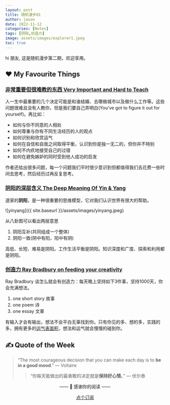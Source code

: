 ```yaml
---
layout: post
title: 随机漫步01
author: jason
date: 2022-11-12
categories: [Notes]
tags: [阴阳,创造力]
image: assets/images/explorer1.jpeg
toc: true
---
```

hi 朋友, 这是随机漫步第二期，欢迎享用。

## ♥️ My Favourite Things

### [非常重要但很难教的东西 Very Important and Hard to Teach](https://collabfund.com/blog/very-important-and-hard-to-teach/)
人一生中最重要的几个决定可能是和谁结婚、去哪做城市以及做什么工作等。这些问题很难且没有人教你，但是我们要自己弄明白(You’ve got to figure it out for yourself)。再比如：

- 如何与你不同意的人相处
- 如何尊重与你有不同生活经历的人的观点
- 如何识别和欣赏运气
- 如何在自信和自我之间取得平衡，认识到你是独一无二的，但你并不特别
- 如何不内疚地接受自己的过错
- 如何在避免嫉妒的同时受到他人成功的启发

作者还给出很多问题，每一个问题我们平时很少意识到但都值得我们去花费一些时间去思考，然后经历过再反复思考。

### [阴阳的深层含义 The Deep Meaning Of Yin & Yang](https://www.youtube.com/watch?v=6gIMVxFen_A)
道家的**阴阳**，是一种很重要的思维模型，它对我们认识世界有很大的帮助。

![yinyang]({{ site.baseurl }}/assets/images/yinyang.jpeg)

从八卦图可以看出两层意思
1. 阴阳互补(共同组成一个整体)
2. 阴阳一致(阴中有阳，阳中有阴)

高低、长短、难易是阴阳。工作生活平衡是阴阳。知识深度和广度、探索和利用都是阴阳。

### [创造力 Ray Bradbury on feeding your creativity](https://austinkleon.com/2022/11/01/ray-bradbury-on-feeding-your-creativity/)
Ray Bradbury 谈怎么就会有创造力：每天晚上坚持如下3件事，坚持1000天，你会充满想法。
1. one short story 故事
2. one poem 诗
3. one essay 文章

有输入才会有输出，想法不会平白无辜找到你。只有你见的多、想的多，实践的多，拥有更多的[运气表面积](https://icodingc.github.io/Bernoulli/#%E8%A1%8C%E5%8A%A8%E5%B8%A6%E6%9D%A5%E8%BF%90%E6%B0%94)，想法和运气就会慢慢的碰到你。


## ✍️ Quote of the Week
> “The most courageous decision that you can make each day is to **be in a good mood**.” — Voltaire
>> “你每天能做出的最勇敢的决定就是**保持好心情**。”  — 伏尔泰

<center>
<p>—— 💌 感谢你的阅读 ——</p>

<a target="_blank" href="https://explorer.zhubai.love/" class="btn btn-danger">点个订阅</a>
</center>
